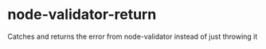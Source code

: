 node-validator-return
=====================

Catches and returns the error from node-validator instead of just throwing it
